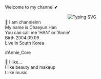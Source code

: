 Welcome to my channel 💕
<div align="center"> <img src="https://readme-typing-svg.demolab.com?font=Fira+Code&pause=1000&color=EC4899&width=435&lines=Hello!+I'm+Annie+%F0%9F%8C%B8;Welcome+to+my+GitHub!" alt="Typing SVG" /> </div>
🌸 I am channieinn
<br>
My name is Chaeyun Han
<br>
You can call me 'HAN' or 'Annie'
<br>
Birth 2004.09.09
<br>
Live in South Korea

#Annie_Core

💖 I like...
<br>
I like beauty and makeup
<br>
I like music
